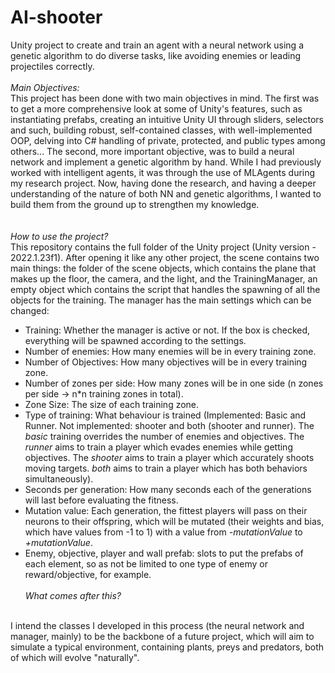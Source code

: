 # AI-shooter
Unity project to create and train an agent with a neural network using a genetic algorithm to do diverse tasks, like avoiding enemies or leading projectiles correctly.
<br><br>
*Main Objectives:*
<br>
This project has been done with two main objectives in mind. The first was to get a more comprehensive look at some of Unity's features, such as instantiating prefabs, creating an intuitive Unity UI through sliders, selectors and such, building robust, self-contained classes, with well-implemented OOP, delving into C# handling of private, protected, and public types among others...
The second, more important objective, was to build a neural network and implement a genetic algorithm by hand. While I had previously worked with intelligent agents, it was through the use of MLAgents during my research project. 
Now, having done the research, and having a deeper understanding of the nature of both NN and genetic algorithms, I wanted to build them from the ground up to strengthen my knowledge.  
<br><br>
*How to use the project?*
<br>
This repository contains the full folder of the Unity project (Unity version - 2022.1.23f1). After opening it like any other project, the scene contains two main things: the folder of the scene objects, which contains the plane that makes up the floor, the camera, and the light, and the TrainingManager, an empty object which contains the script that handles the spawning of all the objects for the training. The manager has the main settings which can be changed:
- Training: Whether the manager is active or not. If the box is checked, everything will be spawned according to the settings.
- Number of enemies: How many enemies will be in every training zone.
- Number of Objectives: How many objectives will be in every training zone.
- Number of zones per side: How many zones will be in one side (n zones per side -> n*n training zones in total).
- Zone Size: The size of each training zone.
- Type of training: What behaviour is trained (Implemented: Basic and Runner. Not implemented: shooter and both (shooter and runner). The _basic_ training overrides the number of enemies and objectives. The _runner_ aims to train a player which evades enemies while getting objectives. The _shooter_ aims to train a player which accurately shoots moving targets. _both_ aims to train a player which has both behaviors simultaneously).
- Seconds per generation: How many seconds each of the generations will last before evaluating the fitness.
- Mutation value: Each generation, the fittest players will pass on their neurons to their offspring, which will be mutated (their weights and bias, which have values from -1 to 1) with a value from _-mutationValue_ to _+mutationValue_.
- Enemy, objective, player and wall prefab: slots to put the prefabs of each element, so as not be limited to one type of enemy or reward/objective, for example.
<br><br>
*What comes after this?*
<br>
I intend the classes I developed in this process (the neural network and manager, mainly) to be the backbone of a future project, which will aim to simulate a typical environment, containing plants, preys and predators, both of which will evolve "naturally".
